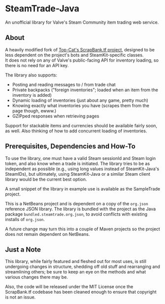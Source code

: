 SteamTrade-Java
===============

An unofficial library for Valve's Steam Community item trading web service.


About
-----

A heavily modified fork of [Top-Cat's ScrapBank.tf project](https://github.com/Top-Cat/ScrapBank.tf/), designed to be less dependent on the project's bots and SteamKit-specific classes.  
It does not rely on any of Valve's public-facing API for inventory loading, so there is no need for an API key.

The library also supports:
  * Posting and reading messages to / from trade chat
  * Private backpacks ("foreign inventories"; loaded when an item from the inventory is added)
  * Dynamic loading of inventories (just about any game, pretty much)
  * Knowing exactly what inventories you have (scrapes them from the page though, ewww.)
  * GZIPped responses when retrieving pages

Support for stackable items and currencies should be available fairly soon, as well.  Also thinking of how to add concurrent loading of inventories.


Prerequisites, Dependencies and How-To
--------------------------------------

To use the library, one must have a valid Steam sessionId and Steam login token, and also know when a trade is initiated. The library tries to be as independent as possible (e.g., using long values instead of SteamKit-Java's SteamIDs), but ultimately, using SteamKit-Java or a similar Steam client library would be the current best option.

A small snippet of the library in example use is available as the SampleTrade project.

This is a NetBeans project and is dependent on a copy of the `org.json` reference JSON library. The library is bundled with the project as the Java package `bundled.steamtrade.org.json`, to avoid conflicts with existing installs of `org.json`.

A future change may turn this into a couple of Maven projects so the project does not remain dependent on NetBeans.

Just a Note
-----------

This library, while fairly featured and fleshed out for most uses, is still undergoing changes in structure, shedding off old stuff and rearranging and streamlining others; be sure to keep an eye on the methods and what various changes there may be.

Also, the code will be released under the MIT License once the ScrapBank.tf codebase has been cleaned enough to ensure that copyright is not an issue.
